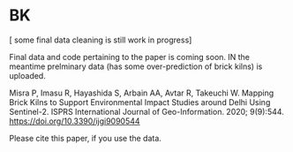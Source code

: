 # BK
[ some final data cleaning is still work in progress]

Final data and code pertaining to the paper is coming soon. IN the meantime prelminary data (has some over-prediction of brick kilns) is uploaded. 

Misra P, Imasu R, Hayashida S, Arbain AA, Avtar R, Takeuchi W. Mapping Brick Kilns to Support Environmental Impact Studies around Delhi Using Sentinel-2. ISPRS International Journal of Geo-Information. 2020; 9(9):544. https://doi.org/10.3390/ijgi9090544

Please cite this paper, if you use the data. 
